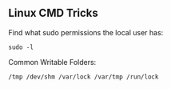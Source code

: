 ## Linux CMD Tricks ##


Find what sudo permissions the local user has: 

`sudo -l`

Common Writable Folders:

`/tmp
/dev/shm
/var/lock
/var/tmp
/run/lock
`

